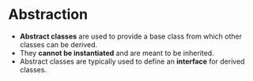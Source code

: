 # Abstraction

- **Abstract classes** are used to provide a base class from which other classes can be derived.
- They **cannot be instantiated** and are meant to be inherited.
- Abstract classes are typically used to define an **interface** for derived classes.
